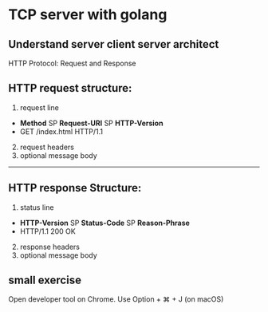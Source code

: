 # TCP server with golang

## Understand server client server architect
HTTP Protocol: Request and Response

## HTTP request structure:

1. request line
- **Method** SP **Request-URI** SP **HTTP-Version**
- GET /index.html HTTP/1.1
2. request headers
3. optional message body
---

## HTTP response Structure:

1. status line
- **HTTP-Version** SP **Status-Code** SP **Reason-Phrase**
- HTTP/1.1 200 OK
2. response headers
3. optional message body

## small exercise
Open developer tool on Chrome. Use Option + ⌘ + J (on macOS)

